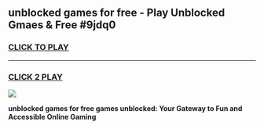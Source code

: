 
## unblocked games for free - Play Unblocked Gmaes & Free #9jdq0
<h3>
<a href="https://news.freeplayer.one?title=unblocked_games_for_free&ref=24F">CLICK TO PLAY</a></h3>
<hr>

<h3>
<a href="https://news.freeplayer.one?title=unblocked_games_for_free&ref=24F">CLICK 2 PLAY</a>
  
</h3>

<a href="https://news.freeplayer.one?title=unblocked_games_for_free&ref=24F/"><img src="https://clearcache.store/games.png"></a>


**unblocked games for free games unblocked: Your Gateway to Fun and Accessible Online Gaming**
